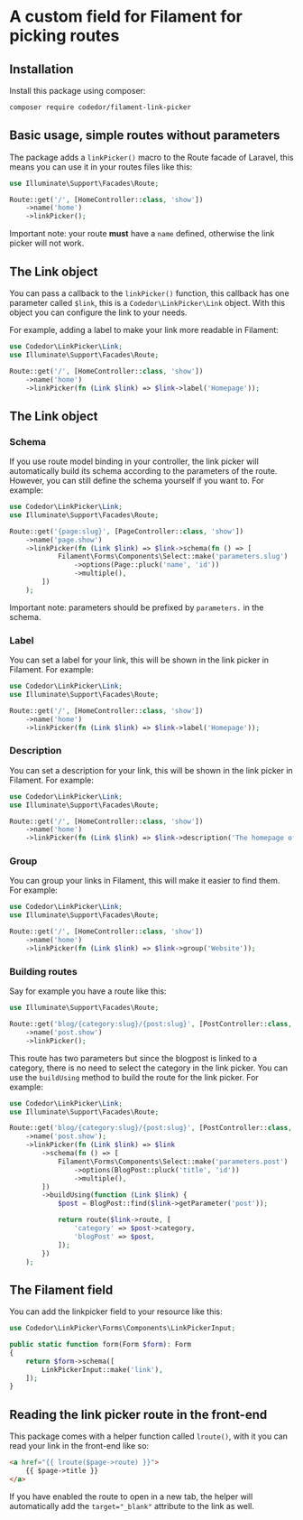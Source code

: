 # A custom field for Filament for picking routes

## Installation

Install this package using composer:

```bash
composer require codedor/filament-link-picker
```

## Basic usage, simple routes without parameters

The package adds a `linkPicker()` macro to the Route facade of Laravel, this means you can use it in your routes files like this:

```php
use Illuminate\Support\Facades\Route;

Route::get('/', [HomeController::class, 'show'])
    ->name('home')
    ->linkPicker();
```

Important note: your route **must** have a `name` defined, otherwise the link picker will not work.

## The Link object

You can pass a callback to the `linkPicker()` function, this callback has one parameter called `$link`, this is a `Codedor\LinkPicker\Link` object. With this object you can configure the link to your needs.

For example, adding a label to make your link more readable in Filament:

```php
use Codedor\LinkPicker\Link;
use Illuminate\Support\Facades\Route;

Route::get('/', [HomeController::class, 'show'])
    ->name('home')
    ->linkPicker(fn (Link $link) => $link->label('Homepage'));
```

## The Link object

### Schema

If you use route model binding in your controller, the link picker will automatically build its schema according to the parameters of the route. However, you can still define the schema yourself if you want to. For example:

```php
use Codedor\LinkPicker\Link;
use Illuminate\Support\Facades\Route;

Route::get('{page:slug}', [PageController::class, 'show'])
    ->name('page.show')
    ->linkPicker(fn (Link $link) => $link->schema(fn () => [
            Filament\Forms\Components\Select::make('parameters.slug')
                ->options(Page::pluck('name', 'id'))
                ->multiple(),
        ])
    );
```

Important note: parameters should be prefixed by `parameters.` in the schema.

### Label

You can set a label for your link, this will be shown in the link picker in Filament. For example:

```php
use Codedor\LinkPicker\Link;
use Illuminate\Support\Facades\Route;

Route::get('/', [HomeController::class, 'show'])
    ->name('home')
    ->linkPicker(fn (Link $link) => $link->label('Homepage'));
```

### Description

You can set a description for your link, this will be shown in the link picker in Filament. For example:

```php
use Codedor\LinkPicker\Link;
use Illuminate\Support\Facades\Route;

Route::get('/', [HomeController::class, 'show'])
    ->name('home')
    ->linkPicker(fn (Link $link) => $link->description('The homepage of the website'));
```

### Group

You can group your links in Filament, this will make it easier to find them. For example:

```php
use Codedor\LinkPicker\Link;
use Illuminate\Support\Facades\Route;

Route::get('/', [HomeController::class, 'show'])
    ->name('home')
    ->linkPicker(fn (Link $link) => $link->group('Website'));
```

### Building routes

Say for example you have a route like this:

```php
use Illuminate\Support\Facades\Route;

Route::get('blog/{category:slug}/{post:slug}', [PostController::class, 'show'])
    ->name('post.show')
    ->linkPicker();
```

This route has two parameters but since the blogpost is linked to a category, there is no need to select the category in the link picker. You can use the `buildUsing` method to build the route for the link picker. For example:

```php
use Codedor\LinkPicker\Link;
use Illuminate\Support\Facades\Route;

Route::get('blog/{category:slug}/{post:slug}', [PostController::class, 'show'])
    ->name('post.show');
    ->linkPicker(fn (Link $link) => $link
        ->schema(fn () => [
            Filament\Forms\Components\Select::make('parameters.post')
                ->options(BlogPost::pluck('title', 'id'))
                ->multiple(),
        ])
        ->buildUsing(function (Link $link) {
            $post = BlogPost::find($link->getParameter('post'));

            return route($link->route, [
                'category' => $post->category,
                'blogPost' => $post,
            ]);
        })
    );
```

## The Filament field

You can add the linkpicker field to your resource like this:

```php
use Codedor\LinkPicker\Forms\Components\LinkPickerInput;

public static function form(Form $form): Form
{
    return $form->schema([
        LinkPickerInput::make('link'),
    ]);
}
```

## Reading the link picker route in the front-end

This package comes with a helper function called `lroute()`, with it you can read your link in the front-end like so:

```html
<a href="{{ lroute($page->route) }}">
    {{ $page->title }}
</a>
```

If you have enabled the route to open in a new tab, the helper will automatically add the `target="_blank"` attribute to the link as well.
